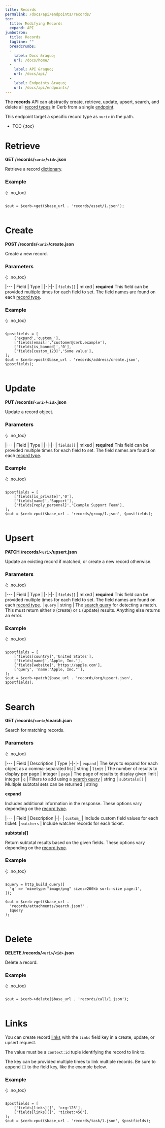 ```yaml
---
title: Records
permalink: /docs/api/endpoints/records/
toc:
  title: Modifying Records
  expand: API
jumbotron:
  title: Records
  tagline: ""
  breadcrumbs:
  -
    label: Docs &raquo;
    url: /docs/home/
  -
    label: API &raquo;
    url: /docs/api/
  -
    label: Endpoints &raquo;
    url: /docs/api/endpoints/
---
```


The **records** API can abstractly create, retrieve, update, upsert, search, and delete all [record types](/docs/records/#record-types) in Cerb from a single [endpoint](/docs/api/endpoints/).

This endpoint target a specific record type as `<uri>` in the path.

* TOC
{:toc}

# Retrieve

**GET /records/`<uri>`/`<id>`.json**

Retrieve a record [dictionary](/docs/bots/behaviors/dictionaries/).

### Example
{: .no_toc}

<pre>
<code class="language-php">
$out = $cerb->get($base_url . 'records/asset/1.json');
</code>
</pre>

# Create

**POST /records/`<uri>`/create.json**

Create a new record.

### Parameters
{: .no_toc}

|---
| Field | Type | 
|-|-|-
| `fields[]` | mixed | **required** This field can be provided multiple times for each field to set. The field names are found on each [record type](/docs/records/#record-types).

### Example
{: .no_toc}

<pre>
<code class="language-php">
$postfields = [
    ['expand','custom_'],
    ['fields[email]','customer@cerb.example'],
    ['fields[is_banned]','0'],
    ['fields[custom_123]','Some value'],
];
$out = $cerb->post($base_url . 'records/address/create.json', $postfields);
</code>
</pre>

# Update

**PUT /records/`<uri>`/`<id>`.json**

Update a record object.

### Parameters
{: .no_toc}

|---
| Field | Type | 
|-|-|-
| `fields[]` | mixed | **required** This field can be provided multiple times for each field to set. The field names are found on each [record type](/docs/records/#record-types).

### Example
{: .no_toc}

<pre>
<code class="language-php">
$postfields = [
    ['fields[is_private]','0'],
    ['fields[name]','Support'],
    ['fields[reply_personal]','Example Support Team'],
];
$out = $cerb->put($base_url . 'records/group/1.json', $postfields);
</code>
</pre>

# Upsert

**PATCH /records/`<uri>`/upsert.json**

Update an existing record if matched, or create a new record otherwise.

### Parameters
{: .no_toc}

|---
| Field | Type | 
|-|-|-
| `fields[]` | mixed | **required** This field can be provided multiple times for each field to set. The field names are found on each [record type](/docs/records/#record-types).
| `query` | string | The [search query](/docs/search/) for detecting a match. This must return either `0` (create) or `1` (update) results. Anything else returns an error.

### Example
{: .no_toc}

<pre>
<code class="language-php">
$postfields = [
    ['fields[country]','United States'],
    ['fields[name]','Apple, Inc.'],
    ['fields[website]','https://apple.com'],
    ['query', 'name:"Apple, Inc."'],
];
$out = $cerb->patch($base_url . 'records/org/upsert.json', $postfields);
</code>
</pre>

# Search

**GET /records/`<uri>`/search.json**

Search for matching records.

### Parameters
{: .no_toc}

|---
| Field | Description | Type
|-|-|-
| `expand` | The keys to expand for each object as a comma-separated list | string
| `limit` | The number of results to display per page | integer
| `page` | The page of results to display given limit | integer
| `q` | Filters to add using a [search query](/docs/search/) | string
| `subtotals[]` | Multiple subtotal sets can be returned | string 

**expand**
	
Includes additional information in the response. These options vary depending on the [record type](/docs/records/#record-types).

|---
| Field | Description
|-|-
| `custom_` | Include custom field values for each ticket.
| `watchers` | Include watcher records for each ticket.

**subtotals[]**

Return subtotal results based on the given fields. These options vary depending on the [record type](/docs/records/#record-types).

### Example
{: .no_toc}

<pre>
<code class="language-php">
$query = http_build_query([
  'q' => 'mimetype:"image/png" size:>200kb sort:-size page:1',
]);

$out = $cerb->get($base_url . 
  'records/attachments/search.json?' .
  $query
);
</code>
</pre>

# Delete

**DELETE /records/`<uri>`/`<id>`.json**

Delete a record.

### Example
{: .no_toc}

<pre>
<code class="language-php">
$out = $cerb->delete($base_url . 'records/call/1.json');
</code>
</pre>

# Links

You can create record [links](/docs/records/fields/types/links/) with the `links` field key in a create, update, or upsert request.

The value must be a `context:id` tuple identifying the record to link to.

The key can be provided multiple times to link multiple records. Be sure to append `[]` to the field key, like the example below.

### Example
{: .no_toc}

<pre>
<code class="language-php">
$postfields = [
    ['fields[links][]', 'org:123'],
    ['fields[links][]', 'ticket:456'],
];
$out = $cerb->put($base_url . 'records/task/1.json', $postfields);
</code>
</pre>
